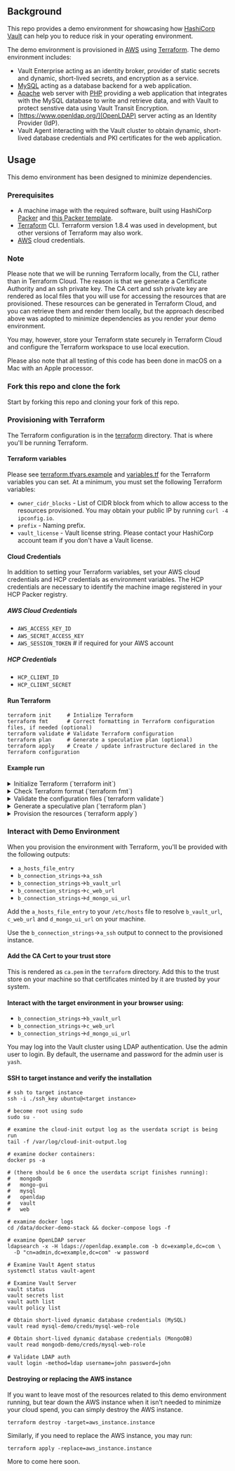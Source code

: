 ## Background
This repo provides a demo environment for showcasing how [HashiCorp](https://hashicorp.com/) [Vault](https://vaultproject.io/) can help you to reduce risk in your operating environment.

The demo environment is provisioned in [AWS](https://aws.com) using [Terraform](https://terraform.io). The demo environment includes:
* Vault Enterprise acting as an identity broker, provider of static secrets and dynamic, short-lived secrets, and encryption as a service.
* [MySQL](https://www.mysql.com/) acting as a database backend for a web application.
* [Apache](https://httpd.apache.org/) web server with [PHP](https://www.php.net/) providing a web application that integrates with the MySQL database to write and retrieve data, and with Vault to protect senstive data using Vault Transit Encryption.
* [https://www.openldap.org/](OpenLDAP) server acting as an Identity Provider (IdP).
* Vault Agent interacting with the Vault cluster to obtain dynamic, short-lived database credentials and PKI certificates for the web application.

## Usage
This demo environment has been designed to minimize dependencies.

### Prerequisites

* A machine image with the required software, built using HashiCorp [Packer](https://packer.io) and [this Packer template](https://github.com/ykhemani/packer-ubuntu-focal).
* [Terraform](https://developer.hashicorp.com/terraform/install) CLI. Terraform version 1.8.4 was used in development, but other versions of Terraform may also work.
* [AWS](https://aws.amazon.com) cloud credentials.

### Note
Please note that we will be running Terraform locally, from the CLI, rather than in Terraform Cloud. The reason is that we generate a Certificate Authority and an ssh private key. The CA cert and ssh private key are rendered as local files that you will use for accessing the resources that are provisioned. These resources can be generated in Terraform Cloud, and you can retrieve them and render them locally, but the approach described above was adopted to minimize dependencies as you render your demo environment.

You may, however, store your Terraform state securely in Terraform Cloud and configure the Terraform workspace to use local execution.

Please also note that all testing of this code has been done in macOS on a Mac with an Apple processor.

### Fork this repo and clone the fork
Start by forking this repo and cloning your fork of this repo.

### Provisioning with Terraform

The Terraform configuration is in the [terraform](terraform) directory. That is where you'll be running Terraform.

#### Terraform variables
Please see [terraform.tfvars.example](terraform.tfvars.example) and [variables.tf](variables.tf) for the Terraform variables you can set. At a minimum, you must set the following Terraform variables:
* `owner_cidr_blocks` - List of CIDR block from which to allow access to the resources provisioned. You may obtain your public IP by running `curl -4 ipconfig.io`.
* `prefix` - Naming prefix.
* `vault_license` - Vault license string. Please contact your HashiCorp account team if you don't have a Vault license.

#### Cloud Credentials
In addition to setting your Terraform variables, set your AWS cloud credentials and HCP credentials as environment variables. The HCP credentials are necessary to identify the machine image registered in your HCP Packer registry.

##### AWS Cloud Credentials
* `AWS_ACCESS_KEY_ID`
* `AWS_SECRET_ACCESS_KEY`
* `AWS_SESSION_TOKEN` # if required for your AWS account

##### HCP Credentials
* `HCP_CLIENT_ID`
* `HCP_CLIENT_SECRET`

#### Run Terraform

```
terraform init     # Intialize Terraform
terraform fmt      # Correct formatting in Terraform configuration files, if needed (optional)
terraform validate # Validate Terraform configuration
terraform plan     # Generate a speculative plan (optional)
terraform apply    # Create / update infrastructure declared in the Terraform configuration
```

#### Example run

<details>
  <summary>Initialize Terraform (`terraform init`)</summary>

```
$ terraform init

Initializing modules...
Downloading registry.terraform.io/terraform-aws-modules/vpc/aws 5.8.1 for vpc...
- vpc in .terraform/modules/vpc

Initializing provider plugins...
- Finding hashicorp/tls versions matching "~> 4.0"...
- Finding hashicorp/local versions matching "~> 2.5"...
- Finding hashicorp/random versions matching "~> 3.6"...
- Finding hashicorp/aws versions matching "~> 5.0, >= 5.30.0"...
- Finding hashicorp/hcp versions matching "~> 0.90"...
- Installing hashicorp/tls v4.0.5...
- Installed hashicorp/tls v4.0.5 (signed by HashiCorp)
- Installing hashicorp/local v2.5.1...
- Installed hashicorp/local v2.5.1 (signed by HashiCorp)
- Installing hashicorp/random v3.6.2...
- Installed hashicorp/random v3.6.2 (signed by HashiCorp)
- Installing hashicorp/aws v5.50.0...
- Installed hashicorp/aws v5.50.0 (signed by HashiCorp)
- Installing hashicorp/hcp v0.90.0...
- Installed hashicorp/hcp v0.90.0 (signed by HashiCorp)

Terraform has created a lock file .terraform.lock.hcl to record the provider
selections it made above. Include this file in your version control repository
so that Terraform can guarantee to make the same selections by default when
you run "terraform init" in the future.

HCP Terraform has been successfully initialized!

You may now begin working with HCP Terraform. Try running "terraform plan" to
see any changes that are required for your infrastructure.

If you ever set or change modules or Terraform Settings, run "terraform init"
again to reinitialize your working directory.
```
</details>

<details>
<summary>Check Terraform format (`terraform fmt`)</summary>

There won't be any output if all files are formatted correctly. Any that aren't will be updated with the format corrected. For example:

```
$ terraform fmt
terraform.tfvars
```
</details>

<details>
<summary>Validate the configuration files (`terraform validate`)</summary>
While this isn't strictly necessary, it is good practice.

```
$ terraform validate
Success! The configuration is valid.
```
</details>

<details>
<summary>Generate a speculative plan (`terraform plan`)</summary>

```
$ terraform plan
data.aws_availability_zones.available: Reading...
data.aws_ami.ami: Reading...
data.aws_availability_zones.available: Read complete after 0s [id=us-east-1]
data.aws_ami.ami: Read complete after 0s [id=ami-055744c75048d8296]

Terraform used the selected providers to generate the following execution plan. Resource actions are indicated with the following symbols:
  + create

Terraform will perform the following actions:

  # aws_eip.eip will be created
  + resource "aws_eip" "eip" {
      # snip
    }

  # aws_instance.instance will be created
  + resource "aws_instance" "instance" {
      # snip
    }

  # aws_key_pair.ssh will be created
  + resource "aws_key_pair" "ssh" {
      # snip
    }

  # aws_network_interface.nic will be created
  + resource "aws_network_interface" "nic" {
      # snip
    }

  # aws_security_group.sg_egress will be created
  + resource "aws_security_group" "sg_egress" {
      # snip
    }

  # aws_security_group.sg_ingress will be created
  + resource "aws_security_group" "sg_ingress" {
      # snip
    }

  # local_file.ca_cert will be created
  + resource "local_file" "ca_cert" {
      # snip
    }

  # local_file.ssh_private_key will be created
  + resource "local_file" "ssh_private_key" {
      # snip
    }

  # local_file.ssh_public_key will be created
  + resource "local_file" "ssh_public_key" {
      # snip
    }

  # tls_cert_request.wildcard_csr will be created
  + resource "tls_cert_request" "wildcard_csr" {
      # snip
    }

  # tls_locally_signed_cert.wildcard_cert will be created
  + resource "tls_locally_signed_cert" "wildcard_cert" {
      # snip
    }

  # tls_private_key.ca-private-key will be created
  + resource "tls_private_key" "ca-private-key" {
      # snip
    }

  # tls_private_key.ssh will be created
  + resource "tls_private_key" "ssh" {
      # snip
    }

  # tls_private_key.wildcard_private_key will be created
  + resource "tls_private_key" "wildcard_private_key" {
      # snip
    }

  # tls_self_signed_cert.ca-cert will be created
  + resource "tls_self_signed_cert" "ca-cert" {
      # snip
    }

  # module.vpc.aws_default_network_acl.this[0] will be created
  + resource "aws_default_network_acl" "this" {
      # snip
    }

  # module.vpc.aws_default_route_table.default[0] will be created
  + resource "aws_default_route_table" "default" {
      # snip
    }

  # module.vpc.aws_default_security_group.this[0] will be created
  + resource "aws_default_security_group" "this" {
      # snip
    }

  # module.vpc.aws_eip.nat[0] will be created
  + resource "aws_eip" "nat" {
      # snip
    }

  # module.vpc.aws_internet_gateway.this[0] will be created
  + resource "aws_internet_gateway" "this" {
      # snip
    }

  # module.vpc.aws_nat_gateway.this[0] will be created
  + resource "aws_nat_gateway" "this" {
      # snip
    }

  # module.vpc.aws_route.private_nat_gateway[0] will be created
  + resource "aws_route" "private_nat_gateway" {
      # snip
    }

  # module.vpc.aws_route.public_internet_gateway[0] will be created
  + resource "aws_route" "public_internet_gateway" {
      # snip
    }

  # module.vpc.aws_route_table.private[0] will be created
  + resource "aws_route_table" "private" {
      # snip
    }

  # module.vpc.aws_route_table.public[0] will be created
  + resource "aws_route_table" "public" {
      # snip
    }

  # module.vpc.aws_route_table_association.private[0] will be created
  + resource "aws_route_table_association" "private" {
      # snip
    }

  # module.vpc.aws_route_table_association.public[0] will be created
  + resource "aws_route_table_association" "public" {
      # snip
    }

  # module.vpc.aws_subnet.private[0] will be created
  + resource "aws_subnet" "private" {
      # snip
    }

  # module.vpc.aws_subnet.public[0] will be created
  + resource "aws_subnet" "public" {
      # snip
    }

  # module.vpc.aws_vpc.this[0] will be created
  + resource "aws_vpc" "this" {
      # snip
    }

Plan: 30 to add, 0 to change, 0 to destroy.

Changes to Outputs:
  + a_hosts_file_entry   = (known after apply)
  + b_connection_strings = {
      + ssh       = (known after apply)
      + vault_url = "https://vault.example.com:8200/"
      + web_url   = "https://web.demo.example.com/"
    }
  + d_public_ip          = (known after apply)
  + e_private_ip         = (known after apply)
  + z_info               = "Your ssh key has been saved as ssh_key, with the corresponding public key saved as ssh_key.pub. The CA cert has been saved as ca.pem. To use this demo environment, please add the hosts_file_entry output to your /etc/hosts file. Please add the CA Cert to your trust store. You may then connect to the ssh environment."

──────────────────────────────────────────────────────────────────────────────────────────────────────────────────────────────────────────────────

Note: You didn't use the -out option to save this plan, so Terraform can't guarantee to take exactly these actions if you run "terraform apply"
now.
```
</details>

<details>
<summary>Provision the resources (`terraform apply`)</summary>

You may use the `-auto-approve` flag for `terraform apply` to skip the interactive approval of plan before applying as we have done below.

```
$ terraform apply -auto-approve
data.aws_availability_zones.available: Reading...
data.aws_ami.ami: Reading...
data.aws_availability_zones.available: Read complete after 0s [id=us-east-1]
data.aws_ami.ami: Read complete after 0s [id=ami-055744c75048d8296]

Terraform used the selected providers to generate the following execution plan. Resource actions are indicated with the following symbols:
  + create

Terraform will perform the following actions:

  # aws_eip.eip will be created
  + resource "aws_eip" "eip" {
      # snip
    }

  # aws_instance.instance will be created
  + resource "aws_instance" "instance" {
      # snip
    }

  # aws_key_pair.ssh will be created
  + resource "aws_key_pair" "ssh" {
      # snip
    }

  # aws_network_interface.nic will be created
  + resource "aws_network_interface" "nic" {
      # snip
    }

  # aws_security_group.sg_egress will be created
  + resource "aws_security_group" "sg_egress" {
      # snip
    }

  # aws_security_group.sg_ingress will be created
  + resource "aws_security_group" "sg_ingress" {
      # snip
    }

  # local_file.ca_cert will be created
  + resource "local_file" "ca_cert" {
      # snip
    }

  # local_file.ssh_private_key will be created
  + resource "local_file" "ssh_private_key" {
      # snip
    }

  # local_file.ssh_public_key will be created
  + resource "local_file" "ssh_public_key" {
      # snip
    }

  # tls_cert_request.wildcard_csr will be created
  + resource "tls_cert_request" "wildcard_csr" {
      # snip
    }

  # tls_locally_signed_cert.wildcard_cert will be created
  + resource "tls_locally_signed_cert" "wildcard_cert" {
      # snip
    }

  # tls_private_key.ca-private-key will be created
  + resource "tls_private_key" "ca-private-key" {
      # snip
    }

  # tls_private_key.ssh will be created
  + resource "tls_private_key" "ssh" {
      # snip
    }

  # tls_private_key.wildcard_private_key will be created
  + resource "tls_private_key" "wildcard_private_key" {
      # snip
    }

  # tls_self_signed_cert.ca-cert will be created
  + resource "tls_self_signed_cert" "ca-cert" {
      # snip
    }

  # module.vpc.aws_default_network_acl.this[0] will be created
  + resource "aws_default_network_acl" "this" {
      # snip
    }

  # module.vpc.aws_default_route_table.default[0] will be created
  + resource "aws_default_route_table" "default" {
      # snip
    }

  # module.vpc.aws_default_security_group.this[0] will be created
  + resource "aws_default_security_group" "this" {
      # snip
    }

  # module.vpc.aws_eip.nat[0] will be created
  + resource "aws_eip" "nat" {
      # snip
    }

  # module.vpc.aws_internet_gateway.this[0] will be created
  + resource "aws_internet_gateway" "this" {
      # snip
    }

  # module.vpc.aws_nat_gateway.this[0] will be created
  + resource "aws_nat_gateway" "this" {
      # snip
    }

  # module.vpc.aws_route.private_nat_gateway[0] will be created
  + resource "aws_route" "private_nat_gateway" {
      # snip
    }

  # module.vpc.aws_route.public_internet_gateway[0] will be created
  + resource "aws_route" "public_internet_gateway" {
      # snip
    }

  # module.vpc.aws_route_table.private[0] will be created
  + resource "aws_route_table" "private" {
      # snip
    }

  # module.vpc.aws_route_table.public[0] will be created
  + resource "aws_route_table" "public" {
      # snip
    }

  # module.vpc.aws_route_table_association.private[0] will be created
  + resource "aws_route_table_association" "private" {
      # snip
    }

  # module.vpc.aws_route_table_association.public[0] will be created
  + resource "aws_route_table_association" "public" {
      # snip
    }

  # module.vpc.aws_subnet.private[0] will be created
  + resource "aws_subnet" "private" {
      # snip
    }

  # module.vpc.aws_subnet.public[0] will be created
  + resource "aws_subnet" "public" {
      # snip
    }

  # module.vpc.aws_vpc.this[0] will be created
  + resource "aws_vpc" "this" {
      # snip
    }

Plan: 30 to add, 0 to change, 0 to destroy.

Changes to Outputs:
  + a_hosts_file_entry   = (known after apply)
  + b_connection_strings = {
      + ssh       = (known after apply)
      + vault_url = "https://vault.example.com:8200/"
      + web_url   = "https://web.demo.example.com/"
    }
  + d_public_ip          = (known after apply)
  + e_private_ip         = (known after apply)
  + z_info               = "Your ssh key has been saved as ssh_key, with the corresponding public key saved as ssh_key.pub. The CA cert has been saved as ca.pem. To use this demo environment, please add the hosts_file_entry output to your /etc/hosts file. Please add the CA Cert to your trust store. You may then connect to the ssh environment."
tls_private_key.ca-private-key: Creating...
tls_private_key.wildcard_private_key: Creating...
tls_private_key.ssh: Creating...
module.vpc.aws_vpc.this[0]: Creating...
tls_private_key.ca-private-key: Creation complete after 1s [id=7dea8490788f57139123422837d46b924c9cfe4e]
tls_self_signed_cert.ca-cert: Creating...
tls_self_signed_cert.ca-cert: Creation complete after 0s [id=268143976041273068407462725771822313374]
local_file.ca_cert: Creating...
local_file.ca_cert: Creation complete after 0s [id=e2df1ba2361a63b76550f5e257f92664652fd281]
tls_private_key.wildcard_private_key: Creation complete after 2s [id=f224c3fe61bf7a1de1c3e3e30e0dfaf5efcc45d9]
tls_cert_request.wildcard_csr: Creating...
tls_cert_request.wildcard_csr: Creation complete after 0s [id=0493eac7579600f1ba67beca1238ef3419f5f57e]
tls_locally_signed_cert.wildcard_cert: Creating...
tls_locally_signed_cert.wildcard_cert: Creation complete after 0s [id=244831356383860679381816770268193643526]
tls_private_key.ssh: Creation complete after 3s [id=2ac7ba491475bf37d1edb828d38a4b7032ef9c50]
aws_key_pair.ssh: Creating...
local_file.ssh_private_key: Creating...
local_file.ssh_public_key: Creating...
local_file.ssh_public_key: Creation complete after 0s [id=d9415dee553542627b95515905a0ff844785f1bb]
local_file.ssh_private_key: Creation complete after 0s [id=3b2c026a273429591ddcfb5f853a1b89c4fdc0f0]
aws_key_pair.ssh: Creation complete after 0s [id=yash-vault-demo-rig-key]
module.vpc.aws_vpc.this[0]: Still creating... [10s elapsed]
module.vpc.aws_vpc.this[0]: Creation complete after 12s [id=vpc-02b9f53351322fc08]
module.vpc.aws_route_table.public[0]: Creating...
module.vpc.aws_default_security_group.this[0]: Creating...
module.vpc.aws_route_table.private[0]: Creating...
module.vpc.aws_internet_gateway.this[0]: Creating...
module.vpc.aws_subnet.private[0]: Creating...
aws_security_group.sg_egress: Creating...
aws_security_group.sg_ingress: Creating...
module.vpc.aws_subnet.public[0]: Creating...
module.vpc.aws_default_route_table.default[0]: Creating...
module.vpc.aws_default_network_acl.this[0]: Creating...
module.vpc.aws_default_route_table.default[0]: Creation complete after 0s [id=rtb-07b57b2de6755cc99]
module.vpc.aws_route_table.public[0]: Creation complete after 0s [id=rtb-09742eef697eceae1]
module.vpc.aws_internet_gateway.this[0]: Creation complete after 1s [id=igw-0a530c368c10bd56e]
module.vpc.aws_route.public_internet_gateway[0]: Creating...
module.vpc.aws_eip.nat[0]: Creating...
module.vpc.aws_route_table.private[0]: Creation complete after 1s [id=rtb-01ced6133adc4228a]
module.vpc.aws_subnet.public[0]: Creation complete after 1s [id=subnet-0405e3e23c829e6bc]
module.vpc.aws_route_table_association.public[0]: Creating...
module.vpc.aws_subnet.private[0]: Creation complete after 1s [id=subnet-070a9ff96e9a72a94]
module.vpc.aws_route_table_association.private[0]: Creating...
module.vpc.aws_route_table_association.public[0]: Creation complete after 0s [id=rtbassoc-096fcd8209d21a441]
module.vpc.aws_route.public_internet_gateway[0]: Creation complete after 0s [id=r-rtb-09742eef697eceae11080289494]
module.vpc.aws_route_table_association.private[0]: Creation complete after 0s [id=rtbassoc-031e7cd29baa2d9c9]
module.vpc.aws_eip.nat[0]: Creation complete after 0s [id=eipalloc-0f8e3ccea0e69ae3c]
module.vpc.aws_nat_gateway.this[0]: Creating...
module.vpc.aws_default_network_acl.this[0]: Creation complete after 1s [id=acl-0d7745138e448cae4]
module.vpc.aws_default_security_group.this[0]: Creation complete after 2s [id=sg-07bc31b251793e759]
aws_security_group.sg_egress: Creation complete after 2s [id=sg-0add688d47ff07790]
aws_security_group.sg_ingress: Creation complete after 2s [id=sg-07e5a9c3cfa9b5f35]
aws_network_interface.nic: Creating...
aws_network_interface.nic: Creation complete after 1s [id=eni-0d615eb5c609b6333]
aws_eip.eip: Creating...
aws_instance.instance: Creating...
aws_eip.eip: Creation complete after 2s [id=eipalloc-02f311a0e99b8204d]
module.vpc.aws_nat_gateway.this[0]: Still creating... [10s elapsed]
aws_instance.instance: Still creating... [10s elapsed]
aws_instance.instance: Creation complete after 14s [id=i-044b057ba8e01f2f0]
module.vpc.aws_nat_gateway.this[0]: Still creating... [20s elapsed]
module.vpc.aws_nat_gateway.this[0]: Still creating... [30s elapsed]
module.vpc.aws_nat_gateway.this[0]: Still creating... [40s elapsed]
module.vpc.aws_nat_gateway.this[0]: Still creating... [50s elapsed]
module.vpc.aws_nat_gateway.this[0]: Still creating... [1m0s elapsed]
module.vpc.aws_nat_gateway.this[0]: Still creating... [1m10s elapsed]
module.vpc.aws_nat_gateway.this[0]: Still creating... [1m20s elapsed]
module.vpc.aws_nat_gateway.this[0]: Still creating... [1m30s elapsed]
module.vpc.aws_nat_gateway.this[0]: Still creating... [1m40s elapsed]
module.vpc.aws_nat_gateway.this[0]: Still creating... [1m50s elapsed]
module.vpc.aws_nat_gateway.this[0]: Creation complete after 1m55s [id=nat-04491c85642b84fba]
module.vpc.aws_route.private_nat_gateway[0]: Creating...
module.vpc.aws_route.private_nat_gateway[0]: Creation complete after 1s [id=r-rtb-01ced6133adc4228a1080289494]

Apply complete! Resources: 30 added, 0 changed, 0 destroyed.

Outputs:

a_hosts_file_entry = "44.219.133.21 vault.example.com mysql.example.com web.demo.example.com"
b_connection_strings = {
  "ssh" = "ssh -i ./ssh_key ubuntu@44.219.133.21"
  "vault_url" = "https://vault.example.com:8200/"
  "web_url" = "https://web.demo.example.com/"
}
d_public_ip = "44.219.133.21"
e_private_ip = "10.0.101.151"
z_info = "Your ssh key has been saved as ssh_key, with the corresponding public key saved as ssh_key.pub. The CA cert has been saved as ca.pem. To use this demo environment, please add the hosts_file_entry output to your /etc/hosts file. Please add the CA Cert to your trust store. You may then connect to the ssh environment."
```
</details>

### Interact with Demo Environment

When you provision the environment with Terraform, you'll be provided with the following outputs:
* `a_hosts_file_entry`
* `b_connection_strings`->`a_ssh`
* `b_connection_strings`->`b_vault_url`
* `b_connection_strings`->`c_web_url`
* `b_connection_strings`->`d_mongo_ui_url`

Add the `a_hosts_file_entry` to your `/etc/hosts` file to resolve `b_vault_url`, `c_web_url` and `d_mongo_ui_url` on your machine.

Use the `b_connection_strings`->`a_ssh` output to connect to the provisioned instance.

#### Add the CA Cert to your trust store
This is rendered as `ca.pem` in the `terraform` directory. Add this to the trust store on your machine so that certificates minted by it are trusted by your system.

#### Interact with the target environment in your browser using:

* `b_connection_strings`->`b_vault_url`
* `b_connection_strings`->`c_web_url`
* `b_connection_strings`->`d_mongo_ui_url`

You may log into the Vault cluster using LDAP authentication. Use the admin user to login. By default, the username and password for the admin user is `yash`.

#### SSH to target instance and verify the installation

```
# ssh to target instance
ssh -i ./ssh_key ubuntu@<target instance>

# become root using sudo
sudo su - 

# examine the cloud-init output log as the userdata script is being run
tail -f /var/log/cloud-init-output.log

# examine docker containers:
docker ps -a

# (there should be 6 once the userdata script finishes running):
#   mongodb
#   mongo-gui
#   mysql
#   openldap
#   vault
#   web 

# examine docker logs
cd /data/docker-demo-stack && docker-compose logs -f

# examine OpenLDAP server
ldapsearch -x -H ldaps://openldap.example.com -b dc=example,dc=com \
  -D "cn=admin,dc=example,dc=com" -w password

# Examine Vault Agent status
systemctl status vault-agent

# Examine Vault Server
vault status
vault secrets list
vault auth list
vault policy list

# Obtain short-lived dynamic database credentials (MySQL)
vault read mysql-demo/creds/mysql-web-role

# Obtain short-lived dynamic database credentials (MongoDB)
vault read mongodb-demo/creds/mysql-web-role

# Validate LDAP auth
vault login -method=ldap username=john password=john
```
#### Destroying or replacing the AWS instance

If you want to leave most of the resources related to this demo environment running, but tear down the AWS instance when it isn't needed to minimize your cloud spend, you can simply destroy the AWS instance.

```
terraform destroy -target=aws_instance.instance
```

Similarly, if you need to replace the AWS instance, you may run:

```
terraform apply -replace=aws_instance.instance
```

More to come here soon.
